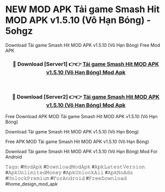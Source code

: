 # NEW MOD APK Tải game Smash Hit MOD APK v1.5.10 (Vô Hạn Bóng) - 5ohgz
Download Tải game Smash Hit MOD APK v1.5.10 (Vô Hạn Bóng) Free Mod APK

<div align="center">
<h3>🔴 Download [Server1] 👉👉 <a href="https://apk-comot.site?title=Tải_game_Smash_Hit_MOD_APK_v1.5.10_(Vô_Hạn_Bóng)">Tải game Smash Hit MOD APK v1.5.10 (Vô Hạn Bóng) Mod Apk</a></h3><br>

<h3>🔴 Download [Server2] 👉👉 <a href="https://apk-comot.site?title=Tải_game_Smash_Hit_MOD_APK_v1.5.10_(Vô_Hạn_Bóng)">Tải game Smash Hit MOD APK v1.5.10 (Vô Hạn Bóng) Mod Apk</a></h3>
</div>


Free Download APK MOD Tải game Smash Hit MOD APK v1.5.10 (Vô Hạn Bóng)

Download Tải game Smash Hit MOD APK v1.5.10 (Vô Hạn Bóng) 

Free APK MOD Tải game Smash Hit MOD APK v1.5.10 (Vô Hạn Bóng) 

Download Tải game Smash Hit MOD APK v1.5.10 (Vô Hạn Bóng) Mod For Android

𝚃𝚊𝚐𝚜: #𝙼𝚘𝚍𝙰𝚙𝚔 #𝙳𝚘𝚠𝚗𝚕𝚘𝚊𝚍𝙼𝚘𝚍𝙰𝚙𝚔 #𝙰𝚙𝚔𝙻𝚊𝚝𝚎𝚜𝚝𝚅𝚎𝚛𝚜𝚒𝚘𝚗 #𝙰𝚙𝚔𝚄𝚗𝚕𝚒𝚖𝚒𝚝𝚎𝚍𝙼𝚘𝚗𝚎𝚢 #𝙰𝚙𝚔𝚄𝚗𝚕𝚘𝚌𝚔𝙰𝚕𝚕 #𝙰𝚙𝚔𝙽𝚘𝙰𝚍𝚜 #𝚄𝚗𝚕𝚘𝚌𝚔𝙿𝚛𝚎𝚖𝚒𝚞𝚖 #𝙵𝚘𝚛𝙰𝚗𝚍𝚛𝚘𝚒𝚍 #𝙵𝚛𝚎𝚎𝙳𝚘𝚠𝚗𝚕𝚘𝚊𝚍 #home_design_mod_apk